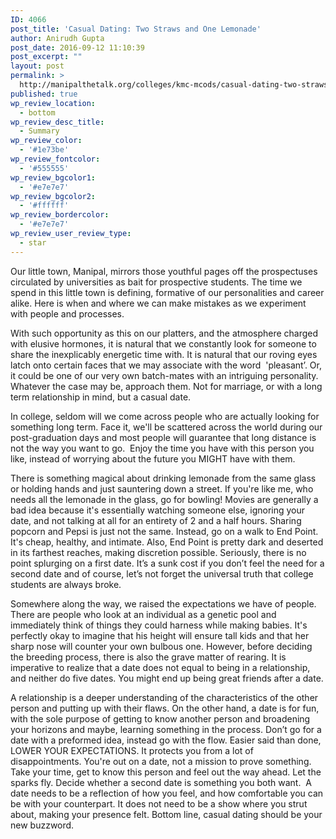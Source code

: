 ```yaml
---
ID: 4066
post_title: 'Casual Dating: Two Straws and One Lemonade'
author: Anirudh Gupta
post_date: 2016-09-12 11:10:39
post_excerpt: ""
layout: post
permalink: >
  http://manipalthetalk.org/colleges/kmc-mcods/casual-dating-two-straws-one-lemonade/
published: true
wp_review_location:
  - bottom
wp_review_desc_title:
  - Summary
wp_review_color:
  - '#1e73be'
wp_review_fontcolor:
  - '#555555'
wp_review_bgcolor1:
  - '#e7e7e7'
wp_review_bgcolor2:
  - '#ffffff'
wp_review_bordercolor:
  - '#e7e7e7'
wp_review_user_review_type:
  - star
---
```

Our little town, Manipal, mirrors those youthful pages off the prospectuses circulated by universities as bait for prospective students. The time we spend in this little town is defining, formative of our personalities and career alike. Here is when and where we can make mistakes as we experiment with people and processes.

With such opportunity as this on our platters, and the atmosphere charged with elusive hormones, it is natural that we constantly look for someone to share the inexplicably energetic time with. It is natural that our roving eyes latch onto certain faces that we may associate with the word  'pleasant’. Or, it could be one of our very own batch-mates with an intriguing personality. Whatever the case may be, approach them. Not for marriage, or with a long term relationship in mind, but a casual date.

In college, seldom will we come across people who are actually looking for something long term. Face it, we'll be scattered across the world during our post-graduation days and most people will guarantee that long distance is not the way you want to go.  Enjoy the time you have with this person you like, instead of worrying about the future you MIGHT have with them.

There is something magical about drinking lemonade from the same glass or holding hands and just sauntering down a street. If you're like me, who needs all the lemonade in the glass, go for bowling! Movies are generally a bad idea because it's essentially watching someone else, ignoring your date, and not talking at all for an entirety of 2 and a half hours. Sharing popcorn and Pepsi is just not the same. Instead, go on a walk to End Point. It's cheap, healthy, and intimate. Also, End Point is pretty dark and deserted in its farthest reaches, making discretion possible. Seriously, there is no point splurging on a first date. It’s a sunk cost if you don’t feel the need for a second date and of course, let’s not forget the universal truth that college students are always broke.

Somewhere along the way, we raised the expectations we have of people. There are people who look at an individual as a genetic pool and immediately think of things they could harness while making babies. It's perfectly okay to imagine that his height will ensure tall kids and that her sharp nose will counter your own bulbous one. However, before deciding the breeding process, there is also the grave matter of rearing. It is imperative to realize that a date does not equal to being in a relationship, and neither do five dates. You might end up being great friends after a date.

A relationship is a deeper understanding of the characteristics of the other person and putting up with their flaws. On the other hand, a date is for fun, with the sole purpose of getting to know another person and broadening your horizons and maybe, learning something in the process. Don’t go for a date with a preformed idea, instead go with the flow. Easier said than done, LOWER YOUR EXPECTATIONS. It protects you from a lot of disappointments. You're out on a date, not a mission to prove something. Take your time, get to know this person and feel out the way ahead. Let the sparks fly. Decide whether a second date is something you both want.  A date needs to be a reflection of how you feel, and how comfortable you can be with your counterpart. It does not need to be a show where you strut about, making your presence felt. Bottom line, casual dating should be your new buzzword.